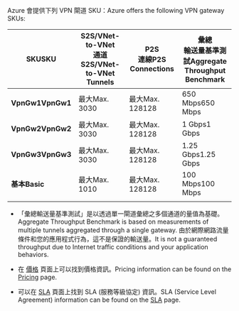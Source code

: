 <span data-ttu-id="f8a33-101">Azure 會提供下列 VPN 閘道 SKU：</span><span class="sxs-lookup"><span data-stu-id="f8a33-101">Azure offers the following VPN gateway SKUs:</span></span>

|<span data-ttu-id="f8a33-102">**SKU**</span><span class="sxs-lookup"><span data-stu-id="f8a33-102">**SKU**</span></span>   | <span data-ttu-id="f8a33-103">**S2S/VNet-to-VNet<br>通道**</span><span class="sxs-lookup"><span data-stu-id="f8a33-103">**S2S/VNet-to-VNet<br>Tunnels**</span></span> | <span data-ttu-id="f8a33-104">**P2S<br>連線**</span><span class="sxs-lookup"><span data-stu-id="f8a33-104">**P2S<br>Connections**</span></span> | <span data-ttu-id="f8a33-105">**彙總<br>輸送量基準測試**</span><span class="sxs-lookup"><span data-stu-id="f8a33-105">**Aggregate<br>Throughput Benchmark**</span></span> |
|---       | ---                             | ---                    | ---                         |
|<span data-ttu-id="f8a33-106">**VpnGw1**</span><span class="sxs-lookup"><span data-stu-id="f8a33-106">**VpnGw1**</span></span>| <span data-ttu-id="f8a33-107">最大</span><span class="sxs-lookup"><span data-stu-id="f8a33-107">Max.</span></span> <span data-ttu-id="f8a33-108">30</span><span class="sxs-lookup"><span data-stu-id="f8a33-108">30</span></span>                         | <span data-ttu-id="f8a33-109">最大</span><span class="sxs-lookup"><span data-stu-id="f8a33-109">Max.</span></span> <span data-ttu-id="f8a33-110">128</span><span class="sxs-lookup"><span data-stu-id="f8a33-110">128</span></span>               | <span data-ttu-id="f8a33-111">650 Mbps</span><span class="sxs-lookup"><span data-stu-id="f8a33-111">650 Mbps</span></span>                    |
|<span data-ttu-id="f8a33-112">**VpnGw2**</span><span class="sxs-lookup"><span data-stu-id="f8a33-112">**VpnGw2**</span></span>| <span data-ttu-id="f8a33-113">最大</span><span class="sxs-lookup"><span data-stu-id="f8a33-113">Max.</span></span> <span data-ttu-id="f8a33-114">30</span><span class="sxs-lookup"><span data-stu-id="f8a33-114">30</span></span>                         | <span data-ttu-id="f8a33-115">最大</span><span class="sxs-lookup"><span data-stu-id="f8a33-115">Max.</span></span> <span data-ttu-id="f8a33-116">128</span><span class="sxs-lookup"><span data-stu-id="f8a33-116">128</span></span>               | <span data-ttu-id="f8a33-117">1 Gbps</span><span class="sxs-lookup"><span data-stu-id="f8a33-117">1 Gbps</span></span>                      |
|<span data-ttu-id="f8a33-118">**VpnGw3**</span><span class="sxs-lookup"><span data-stu-id="f8a33-118">**VpnGw3**</span></span>| <span data-ttu-id="f8a33-119">最大</span><span class="sxs-lookup"><span data-stu-id="f8a33-119">Max.</span></span> <span data-ttu-id="f8a33-120">30</span><span class="sxs-lookup"><span data-stu-id="f8a33-120">30</span></span>                         | <span data-ttu-id="f8a33-121">最大</span><span class="sxs-lookup"><span data-stu-id="f8a33-121">Max.</span></span> <span data-ttu-id="f8a33-122">128</span><span class="sxs-lookup"><span data-stu-id="f8a33-122">128</span></span>               | <span data-ttu-id="f8a33-123">1.25 Gbps</span><span class="sxs-lookup"><span data-stu-id="f8a33-123">1.25 Gbps</span></span>                   |
|<span data-ttu-id="f8a33-124">**基本**</span><span class="sxs-lookup"><span data-stu-id="f8a33-124">**Basic**</span></span> | <span data-ttu-id="f8a33-125">最大</span><span class="sxs-lookup"><span data-stu-id="f8a33-125">Max.</span></span> <span data-ttu-id="f8a33-126">10</span><span class="sxs-lookup"><span data-stu-id="f8a33-126">10</span></span>                         | <span data-ttu-id="f8a33-127">最大</span><span class="sxs-lookup"><span data-stu-id="f8a33-127">Max.</span></span> <span data-ttu-id="f8a33-128">128</span><span class="sxs-lookup"><span data-stu-id="f8a33-128">128</span></span>               | <span data-ttu-id="f8a33-129">100 Mbps</span><span class="sxs-lookup"><span data-stu-id="f8a33-129">100 Mbps</span></span>                    | 
|          |                                 |                        |                             | 

- <span data-ttu-id="f8a33-130">「彙總輸送量基準測試」是以透過單一閘道彙總之多個通道的量值為基礎。</span><span class="sxs-lookup"><span data-stu-id="f8a33-130">Aggregate Throughput Benchmark is based on measurements of multiple tunnels aggregated through a single gateway.</span></span> <span data-ttu-id="f8a33-131">由於網際網路流量條件和您的應用程式行為，這不是保證的輸送量。</span><span class="sxs-lookup"><span data-stu-id="f8a33-131">It is not a guaranteed throughput due to Internet traffic conditions and your application behaviors.</span></span>

- <span data-ttu-id="f8a33-132">在 [價格](https://azure.microsoft.com/pricing/details/vpn-gateway) 頁面上可以找到價格資訊。</span><span class="sxs-lookup"><span data-stu-id="f8a33-132">Pricing information can be found on the [Pricing](https://azure.microsoft.com/pricing/details/vpn-gateway) page.</span></span>

- <span data-ttu-id="f8a33-133">可以在 [SLA](https://azure.microsoft.com/support/legal/sla/vpn-gateway/) 頁面上找到 SLA (服務等級協定) 資訊。</span><span class="sxs-lookup"><span data-stu-id="f8a33-133">SLA (Service Level Agreement) information can be found on the [SLA](https://azure.microsoft.com/support/legal/sla/vpn-gateway/) page.</span></span>
